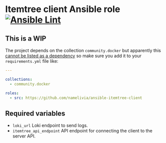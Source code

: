 # Itemtree client Ansible role [![Ansible Lint](https://github.com/namelivia/ansible-itemtree-client/actions/workflows/ansible-lint.yml/badge.svg)](https://github.com/namelivia/ansible-itemtree-client/actions/workflows/ansible-lint.yml)

## This is a WIP

The project depends on the collection `community.docker` but apparently this [cannot be listed as a dependency](https://github.com/ansible/ansible/issues/62847) so make sure you add it to your `requirements.yml` file like:

```yml
---

collections:
  - community.docker

roles:
  - src: https://github.com/namelivia/ansible-itemtree-client
```

## Required variables
 - `loki_url` Loki endpoint to send logs.
 - `itemtree_api_endpoint` API endpoint for connecting the client to the server API.
